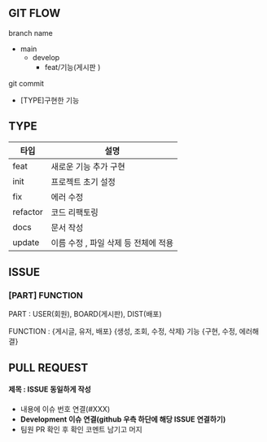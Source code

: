 ## GIT FLOW

branch name

- main
  - develop
    - feat/기능(게시판 )



git commit

- [TYPE]구현한 기능



## TYPE

| 타입     | 설명                                 |
| -------- | ------------------------------------ |
| feat     | 새로운 기능 추가 구현                |
| init     | 프로젝트 초기 설정                   |
| fix      | 에러 수정                            |
| refactor | 코드 리팩토링                        |
| docs     | 문서 작성                            |
| update   | 이름 수정 , 파일 삭제 등 전체에 적용 |





## ISSUE

### [PART] FUNCTION

PART : USER(회원), BOARD(게시판), DIST(배포)

FUNCTION : {게시글, 유저, 배포} {생성, 조회, 수정, 삭제} 기능 {구현, 수정, 에러해결}





## PULL REQUEST

#### 제목 : ISSUE 동일하게 작성

- 내용에 이슈 번호 연결(#XXX)
- **Development 이슈 연결(github 우측 하단에 해당 ISSUE 연결하기)**
- 팀원 PR 확인 후 확인 코멘트 남기고 머지


